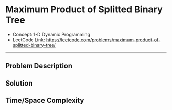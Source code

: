 # Maximum Product of Splitted Binary Tree

- Concept: 1-D Dynamic Programming
- LeetCode Link: https://leetcode.com/problems/maximum-product-of-splitted-binary-tree/

---

## Problem Description

## Solution

## Time/Space Complexity

